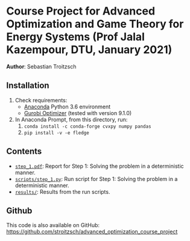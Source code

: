 # Course Project for Advanced Optimization and Game Theory for Energy Systems (Prof Jalal Kazempour, DTU, January 2021)

**Author**: Sebastian Troitzsch

## Installation

1. Check requirements:
    - [Anaconda](https://www.anaconda.com/distribution/) Python 3.6 environment
    - [Gurobi Optimizer](http://www.gurobi.com/) (tested with version 9.1.0)
2. In Anaconda Prompt, from this directory, run:
    1. `conda install -c conda-forge cvxpy numpy pandas`
    2. `pip install -v -e fledge`

## Contents

- [`step_1.pdf`](step_1.pdf): Report for Step 1: Solving the problem in a deterministic manner.
- [`scripts/step_1.py`](scripts/step_1.py): Run script for Step 1: Solving the problem in a deterministic manner.
- [`results/`](results/): Results from the run scripts.

## Github

This code is also available on GitHub: <https://github.com/stroitzsch/advanced_optimization_course_project>
